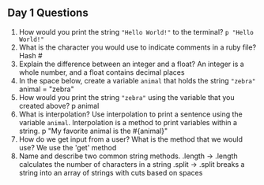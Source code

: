 ## Day 1 Questions

1. How would you print the string `"Hello World!"` to the terminal?
  `p "Hello World!"`
1. What is the character you would use to indicate comments in a ruby file?
  Hash #
1. Explain the difference between an integer and a float?
  An integer is a whole number, and a float contains decimal places
1. In the space below, create a variable `animal` that holds the string `"zebra"`
  animal = "zebra"
1. How would you print the string `"zebra"` using the variable that you created above?
  p animal
1. What is interpolation? Use interpolation to print a sentence using the variable `animal`.
  Interpolation is a method to print variables within a string.
  p "My favorite animal is the #{animal}"
1. How do we get input from a user? What is the method that we would use?
  We use the 'get' method
1. Name and describe two common string methods.
  .length -> .length calculates the number of characters in a string
  .split -> .split breaks a string into an array of strings with cuts based on spaces

